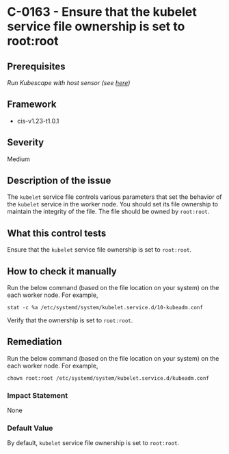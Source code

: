 # C-0163 - Ensure that the kubelet service file ownership is set to root:root

## Prerequisites
 *Run Kubescape with host sensor (see [here](https://hub.armo.cloud/docs/host-sensor))*
 
## Framework
* cis-v1.23-t1.0.1
 
## Severity
Medium

## Description of the issue
The `kubelet` service file controls various parameters that set the behavior of the `kubelet` service in the worker node. You should set its file ownership to maintain the integrity of the file. The file should be owned by `root:root`.
 
## What this control tests 
Ensure that the `kubelet` service file ownership is set to `root:root`.
 
## How to check it manually 
Run the below command (based on the file location on your system) on the each worker node. For example,

 
```
stat -c %a /etc/systemd/system/kubelet.service.d/10-kubeadm.conf

```
 Verify that the ownership is set to `root:root`.
 
## Remediation
Run the below command (based on the file location on your system) on the each worker node. For example,

 
```
chown root:root /etc/systemd/system/kubelet.service.d/kubeadm.conf

```
 
### Impact Statement
None
 
### Default Value
By default, `kubelet` service file ownership is set to `root:root`.
 

